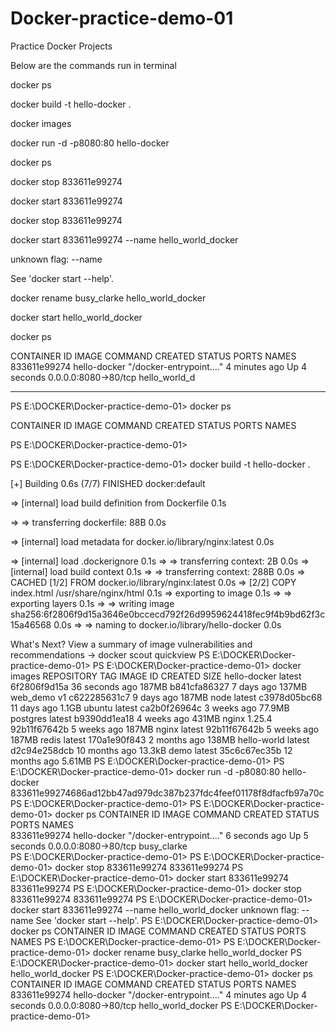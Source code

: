 # Docker-practice-demo-01
Practice Docker Projects

Below are the commands run in terminal

docker ps

docker build -t hello-docker .

docker images

docker run -d -p8080:80 hello-docker

docker ps

docker stop 833611e99274

docker start 833611e99274

docker stop 833611e99274

docker start 833611e99274 --name hello_world_docker

  unknown flag: --name
  
  See 'docker start --help'.
  
docker rename busy_clarke hello_world_docker

docker start hello_world_docker

docker ps

CONTAINER ID   IMAGE          COMMAND                  CREATED         STATUS         PORTS                  NAMES
833611e99274   hello-docker   "/docker-entrypoint.…"   4 minutes ago   Up 4 seconds   0.0.0.0:8080->80/tcp   hello_world_d

---------------------------------------------------------------------------------------------------------------

PS E:\DOCKER\Docker-practice-demo-01> docker ps

CONTAINER ID   IMAGE     COMMAND   CREATED   STATUS    PORTS     NAMES

PS E:\DOCKER\Docker-practice-demo-01>

PS E:\DOCKER\Docker-practice-demo-01> docker build -t hello-docker .

[+] Building 0.6s (7/7) FINISHED                                                                 docker:default

 => [internal] load build definition from Dockerfile                                                       0.1s
 
 => => transferring dockerfile: 88B                                                                        0.0s
 
 => [internal] load metadata for docker.io/library/nginx:latest                                            0.0s
 
 => [internal] load .dockerignore                                                                          0.1s
 => => transferring context: 2B                                                                            0.0s
 => [internal] load build context                                                                          0.1s
 => => transferring context: 288B                                                                          0.0s
 => CACHED [1/2] FROM docker.io/library/nginx:latest                                                       0.0s
 => [2/2] COPY index.html /usr/share/nginx/html                                                            0.1s
 => exporting to image                                                                                     0.1s
 => => exporting layers                                                                                    0.1s
 => => writing image sha256:6f2806f9d15a3646e0bccecd792f26d9959624418fec9f4b9bd62f3c15a46568               0.0s
 => => naming to docker.io/library/hello-docker                                                            0.0s

What's Next?
  View a summary of image vulnerabilities and recommendations → docker scout quickview
PS E:\DOCKER\Docker-practice-demo-01>
PS E:\DOCKER\Docker-practice-demo-01> docker images
REPOSITORY     TAG       IMAGE ID       CREATED          SIZE
hello-docker   latest    6f2806f9d15a   36 seconds ago   187MB
<none>         <none>    b841cfa86327   7 days ago       137MB
web_demo       v1        c622285631c7   9 days ago       187MB
node           latest    c3978d05bc68   11 days ago      1.1GB
ubuntu         latest    ca2b0f26964c   3 weeks ago      77.9MB
postgres       latest    b9390dd1ea18   4 weeks ago      431MB
nginx          1.25.4    92b11f67642b   5 weeks ago      187MB
nginx          latest    92b11f67642b   5 weeks ago      187MB
redis          latest    170a1e90f843   2 months ago     138MB
hello-world    latest    d2c94e258dcb   10 months ago    13.3kB
demo           latest    35c6c67ec35b   12 months ago    5.61MB
PS E:\DOCKER\Docker-practice-demo-01>
PS E:\DOCKER\Docker-practice-demo-01> docker run -d -p8080:80 hello-docker
833611e99274686ad12bb47ad979dc387b237fdc4feef01178f8dfacfb97a70c
PS E:\DOCKER\Docker-practice-demo-01>
PS E:\DOCKER\Docker-practice-demo-01> docker ps
CONTAINER ID   IMAGE          COMMAND                  CREATED         STATUS         PORTS                  NAMES        
833611e99274   hello-docker   "/docker-entrypoint.…"   6 seconds ago   Up 5 seconds   0.0.0.0:8080->80/tcp   busy_clarke  
PS E:\DOCKER\Docker-practice-demo-01>
PS E:\DOCKER\Docker-practice-demo-01> docker stop 833611e99274
833611e99274
PS E:\DOCKER\Docker-practice-demo-01> docker start 833611e99274
833611e99274
PS E:\DOCKER\Docker-practice-demo-01> docker stop 833611e99274
833611e99274
PS E:\DOCKER\Docker-practice-demo-01> docker start 833611e99274 --name hello_world_docker
unknown flag: --name
See 'docker start --help'.
PS E:\DOCKER\Docker-practice-demo-01> docker ps
CONTAINER ID   IMAGE     COMMAND   CREATED   STATUS    PORTS     NAMES
PS E:\DOCKER\Docker-practice-demo-01> 
PS E:\DOCKER\Docker-practice-demo-01> docker rename busy_clarke hello_world_docker
PS E:\DOCKER\Docker-practice-demo-01> docker start hello_world_docker
hello_world_docker
PS E:\DOCKER\Docker-practice-demo-01> docker ps
CONTAINER ID   IMAGE          COMMAND                  CREATED         STATUS         PORTS                  NAMES
833611e99274   hello-docker   "/docker-entrypoint.…"   4 minutes ago   Up 4 seconds   0.0.0.0:8080->80/tcp   hello_world_docker
PS E:\DOCKER\Docker-practice-demo-01> 
